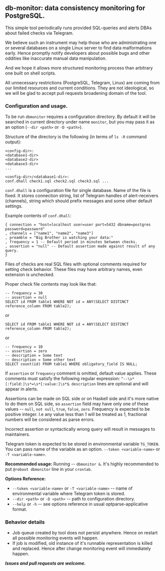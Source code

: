 ## db-monitor: data consistency monitoring for PostgreSQL.

This simple tool periodically runs provided SQL-queries and alerts DBAs about failed checks via Telegram.

We believe such an instrument may help those who are administrating one or several databases on a single Linux server to find data malformations early. Hence promptly notify developers about possible bugs and other oddities like inaccurate manual data manipulation.

And we hope it allows more structured monitoring process than arbitrary one built on shell scripts.

All unnecessary restrictions (PostgreSQL, Telegram, Linux) are coming from our limited resources and current conditions. They are not ideological, so we will be glad to accept pull requests broadening domain of the tool.

### Configuration and usage.

To be run `dbmonitor` requires a configuration directory. By default it will be searched in current directory under name `monitor`, but you may pass it as an option (`--dir <path>` or `-D <path>`).

Structure of the directory is the following (in terms of `ls -R` command output):
```
<config-dir>:
<database1-dir>
<database2-dir>
<database3-dir>
...

<config-dir>/<database1-dir>:
conf.dhall check1.sql check2.sql check3.sql ...
```

`conf.dhall` is a configuration file for single database. Name of the file is fixed. It stores connection string, list of Telegram handles of alert-receivers (channels), string which should prefix messages and some other default settings.

Example contents of `conf.dhall`:
```
{ connection = "host=localhost user=user port=5432 dbname=postgres password=password"
, channels = ["name1", "name2", "name3"]
, preamble = "Big Brother is watching your data:"
, frequency = 1 -- Default period in minutes between checks.
, assertion = "null" -- Default assertion made against result of any query.
}
```

Files of checks are real SQL files with optional comments required for setting check behavior. These files may have arbitrary names, even extension is unchecked.

Proper check file contents may look like that:
```
-- frequency = 30
-- assertion = null
SELECT id FROM table1 WHERE NOT id = ANY(SELECT DISTINCT reference_column FROM table2);
```

or
```
SELECT id FROM table1 WHERE NOT id = ANY(SELECT DISTINCT reference_column FROM table2);
```

or
```
-- frequency = 10
-- assertion = zero
-- description = Some text
-- description = Some other text
SELECT count(id) FROM table1 WHERE obligatory_field IS NULL;
```

If `assertion` or `frequency` comment is omitted, default value applies.
These comments must satisfy the following regular expression: `^--\s*[:field:]\s*=\s*[:value:]\s*$`. `description` lines are optional and will appear in alerts.

Assertions can be made on SQL side or on Haskell side and it's more native to do them on SQL side, so `assertion` field may have only one of these values -- `null`, `not null`, `true`, `false`, `zero`.
Frequency is expected to be positive integer. I.e any value less than 1 will be treated as 1, fractional numbers will be considered as parse errors.

Incorrect assertion or syntactically wrong query will result in messages to maintainers.

Telegram token is expected to be stored in environmental variable `TG_TOKEN`. You can pass name of the variable as an option. `--token <variable-name>` or `-T <variable-name>`.

**Recommended usage:**
Running -- `dbmonitor &`. It's highly recommended to put `@reboot dbmonitor` line in your `crontab`.

**Options Reference:**

* `--token <variable-name>` or `-T <variable-name>` -- name of environmental variable where Telegram token is stored.
* `--dir <path>` or `-D <path>` -- path to configuration directory.
* `--help` or `-h` -- see options reference in usual optparse-applicative format.

### Behavior details

* Job queue created by tool does not persist anywhere. Hence on restart all possible monitoring events will happen.
* If job is modified, old instance of it's runnable representation is killed and replaced. Hence after change monitoring event will immediately happen.

**_Issues and pull requests are welcome._**
